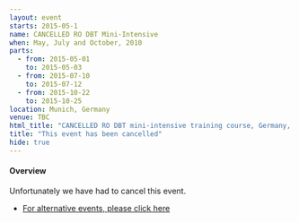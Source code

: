 ```yaml
---
layout: event
starts: 2015-05-1
name: CANCELLED RO DBT Mini-Intensive
when: May, July and October, 2010
parts:
  - from: 2015-05-01
    to: 2015-05-03
  - from: 2015-07-10
    to: 2015-07-12
  - from: 2015-10-22
    to: 2015-10-25
location: Munich, Germany
venue: TBC
html_title: "CANCELLED RO DBT mini-intensive training course, Germany, 2015"
title: "This event has been cancelled"
hide: true
---
```



#### Overview

Unfortunately we have had to cancel this event. 
- [For alternative events, please click here](/events/)

